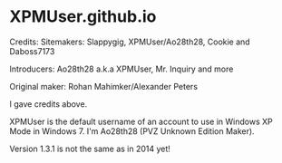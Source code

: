 # XPMUser.github.io

Credits: Sitemakers: Slappygig, XPMUser/Ao28th28, Cookie and Daboss7173 

Introducers: Ao28th28 a.k.a XPMUser, Mr. Inquiry and more

Original maker: Rohan Mahimker/Alexander Peters

I gave credits above.

XPMUser is the default username of an account to use in Windows XP Mode in Windows 7.
I'm Ao28th28 (PVZ Unknown Edition Maker).

Version 1.3.1 is not the same as in 2014 yet!
